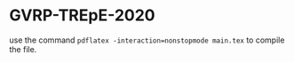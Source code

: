 # GVRP-TREpE-2020
use the command `pdflatex -interaction=nonstopmode main.tex` to compile the file.
